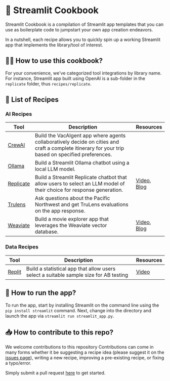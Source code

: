 # 📖 Streamlit Cookbook

Streamlit Cookbook is a compilation of Streamlit app templates that you can use as boilerplate code to jumpstart your own app creation endeavors.

In a nutshell, each recipe allows you to quickly spin up a working Streamlit app that implements the library/tool of interest. 

## 🧑‍🍳 How to use this cookbook?
For your convenience, we've categorized tool integrations by library name. For instance, Streamlit app built using OpenAI is a sub-folder in the `replicate` folder, thus `recipes/replicate`.

## 🍪 List of Recipes

### AI Recipes
| Tool | Description | Resources |
| -- | -- | -- |
| [CrewAI](https://github.com/streamlit/cookbook/tree/main/recipes/crewai) | Build the VacAIgent app where agents collaboratively decide on cities and craft a complete itinerary for your trip based on specified preferences. | | 
| [Ollama](https://github.com/streamlit/cookbook/tree/main/recipes/ollama) | Build a Streamlit Ollama chatbot using a local LLM model. | |
| [Replicate](https://github.com/streamlit/cookbook/tree/main/recipes/replicate) | Build a Streamlit Replicate chatbot that allow users to select an LLM model of their choice for response generation. | [Video](https://youtu.be/zsQ7EN10zj8), [Blog](https://blog.streamlit.io/how-to-recommendation-app-vector-database-weaviate/) |
| [Trulens](https://github.com/streamlit/cookbook/tree/main/recipes/trulens) | Ask questions about the Pacific Northwest and get TruLens evaluations on the app response. | |
| [Weaviate](https://github.com/streamlit/cookbook/tree/main/recipes/weaviate) | Build a movie explorer app that leverages the Weaviate vector database. | [Video](https://youtu.be/SQD-aWlhqvM), [Blog](https://blog.streamlit.io/how-to-recommendation-app-vector-database-weaviate/) |

### Data Recipes
| Tool | Description | Resources |
| -- | -- | -- |
| [Replit](https://github.com/streamlit/cookbook/tree/main/recipes/replit) | Build a statistical app that allow users select a suitable sample size for AB testing | [Video](https://youtu.be/CJ9E0Sm_hy4) |


## 🏃 How to run the app?
To run the app, start by installing Streamlit on the command line using the `pip install streamlit` command. Next, change into the directory and launch the app via `streamlit run streamlit_app.py`.

## 📥 How to contribute to this repo?
We welcome contributions to this repository  Contributions can come in many forms whether it be suggesting a recipe idea (please suggest it on the [issues page](https://github.com/streamlit/streamlit-cookbook/issues)), writing a new recipe, improving a pre-existing recipe, or fixing a typo/error.

Simply submit a pull request [here](https://github.com/streamlit/streamlit-cookbook/pulls) to get started.
